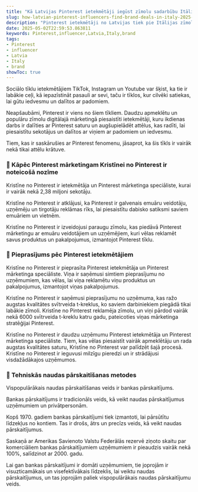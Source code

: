 ```yaml
---
title: "Kā Latvijas Pinterest ietekmētāji iegūst zīmolu sadarbību Itālijā"
slug: how-latvian-pinterest-influencers-find-brand-deals-in-italy-2025-05-02
description: "Pinterest ietekmētāji no Latvijas tiek pie Itālijas zīmolu sadarbībām"
date: 2025-05-02T22:59:53.863811
keywords: Pinterest,influencer,Latvia,Italy,brand
tags:
- Pinterest
- influencer
- Latvia
- Italy
- brand
showToc: true
---
```


Sociālo tīklu ietekmētājiem TikTok, Instagram un Youtube var šķist, ka tie ir labākie ceļi, kā iepazīstināt pasauli ar sevi, taču ir tīklos, kur cilvēki satiekas, lai gūtu iedvesmu un dalītos ar padomiem.

Neapšaubāmi, Pinterest ir viens no šiem tīkliem. Daudzu apmeklētu un populāru zīmolu digitālajā mārketingā piesaistīti ietekmētāji, kuru ikdienas darbs ir dalīties ar Pinterest saturu un augšupielādēt attēlus, kas radīti, lai piesaistītu sekotājus un dalītos ar viņiem ar padomiem un iedvesmu.

Tiem, kas ir saskārušies ar Pinterest fenomenu, jāsaprot, ka šis tīkls ir vairāk nekā tikai attēlu krātuve.


### 📲 Kāpēc Pinterest mārketingam Kristīnei no Pinterest ir noteicošā nozīme

Kristīne no Pinterest ir ietekmētāja un Pinterest mārketinga speciāliste, kurai ir vairāk nekā 2,38 miljoni sekotāju.

Kristīne no Pinterest ir atklājusi, ka Pinterest ir galvenais emuāru veidotāju, uzņēmēju un tirgotāju reklāmas rīks, lai piesaistītu dabisko satiksmi saviem emuāriem un vietnēm.

Kristīne no Pinterest ir izveidojusi paraugu zīmolu, kas piedāvā Pinterest mārketingu ar emuāru veidotājiem un uzņēmējiem, kuri vēlas reklamēt savus produktus un pakalpojumus, izmantojot Pinterest tīklu.


### 🤝 Pieprasījums pēc Pinterest ietekmētājiem

Kristīne no Pinterest ir pieprasīta Pinterest ietekmētāja un Pinterest mārketinga speciāliste. Viņa ir saņēmusi simtiem pieprasījumu no uzņēmumiem, kas vēlas, lai viņa reklamētu viņu produktus un pakalpojumus, izmantojot viņas pakalpojumus.

Kristīne no Pinterest ir saņēmusi pieprasījumu no uzņēmuma, kas ražo augstas kvalitātes svītrveida t-kreklus, ko saviem darbiniekiem piegādā tikai labākie zīmoli. Kristīne no Pinterest reklamēja zīmolu, un viņi pārdod vairāk nekā 6000 svītrveida t-kreklu katru gadu, pateicoties viņas mārketinga stratēģijai Pinterest.

Kristīne no Pinterest ir daudzu uzņēmumu Pinterest ietekmētāja un Pinterest mārketinga speciāliste. Tiem, kas vēlas piesaistīt vairāk apmeklētāju un rada augstas kvalitātes saturu, Kristīne no Pinterest var palīdzēt šajā procesā. Kristīne no Pinterest ir ieguvusi milzīgu pieredzi un ir strādājusi visdažādākajos uzņēmumos.


### 💸 Tehniskās naudas pārskaitīšanas metodes

Vispopulārākais naudas pārskaitīšanas veids ir bankas pārskaitījums.

Bankas pārskaitījums ir tradicionāls veids, kā veikt naudas pārskaitījumus uzņēmumiem un privātpersonām.

Kopš 1970. gadiem bankas pārskaitījumi tiek izmantoti, lai pārsūtītu līdzekļus no kontiem. Tas ir drošs, ātrs un precīzs veids, kā veikt naudas pārskaitījumus.

Saskaņā ar Amerikas Savienoto Valstu Federālās rezervē ziņoto skaitu par komerciāliem bankas pārskaitījumiem uzņēmumiem ir pieaudzis vairāk nekā 100%, salīdzinot ar 2000. gadu.

Lai gan bankas pārskaitījumi ir domāti uzņēmumiem, tie joprojām ir visuzticamākais un visefektīvākais līdzeklis, lai veiktu naudas pārskaitījumus, un tas joprojām paliek vispopulārākais naudas pārskaitījumu veids.